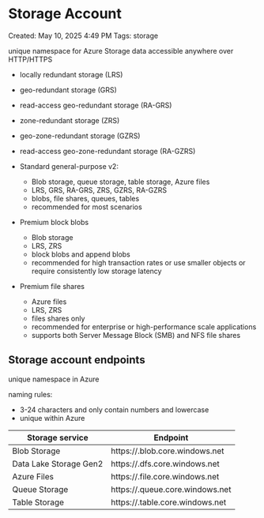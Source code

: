 # Storage Account

Created: May 10, 2025 4:49 PM
Tags: storage

unique namespace for Azure Storage data accessible anywhere over HTTP/HTTPS

- locally redundant storage (LRS)
- geo-redundant storage (GRS)
- read-access geo-redundant storage (RA-GRS)
- zone-redundant storage (ZRS)
- geo-zone-redundant storage (GZRS)
- read-access geo-zone-redundant storage (RA-GZRS)

- Standard general-purpose v2:
    - Blob storage, queue storage, table storage, Azure files
    - LRS, GRS, RA-GRS, ZRS, GZRS, RA-GZRS
    - blobs, file shares, queues, tables
    - recommended for most scenarios
- Premium block blobs
    - Blob storage
    - LRS, ZRS
    - block blobs and append blobs
    - recommended for high transaction rates or use smaller objects or require consistently low storage latency
- Premium file shares
    - Azure files
    - LRS, ZRS
    - files shares only
    - recommended for enterprise or high-performance scale applications
    - supports both Server Message Block (SMB) and NFS file shares

## Storage account endpoints

unique namespace in Azure

naming rules:

- 3-24 characters and only contain numbers and lowercase
- unique within Azure

| **Storage service** | **Endpoint** |
| --- | --- |
| Blob Storage | https://<storage-account-name>.blob.core.windows.net |
| Data Lake Storage Gen2 | https://<storage-account-name>.dfs.core.windows.net |
| Azure Files | https://<storage-account-name>.file.core.windows.net |
| Queue Storage | https://<storage-account-name>.queue.core.windows.net |
| Table Storage | https://<storage-account-name>.table.core.windows.net |